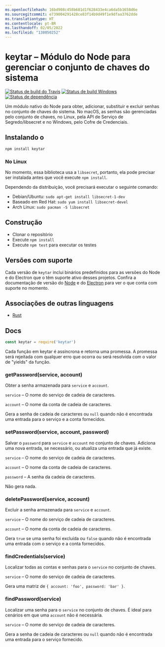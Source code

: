 ```yaml
---
ms.openlocfilehash: 16bd908c458b681d1f628433e4ca6da5b1658d6e
ms.sourcegitcommit: e739004291428ce83f14b9d49f1e9dfaa3762dde
ms.translationtype: HT
ms.contentlocale: pt-BR
ms.lasthandoff: 02/05/2022
ms.locfileid: "138050252"
---
```

# <a name="keytar---node-module-to-manage-system-keychain"></a>keytar – Módulo do Node para gerenciar o conjunto de chaves do sistema

[![Status de build do Travis](https://travis-ci.org/atom/node-keytar.svg?branch=master)](https://travis-ci.org/atom/node-keytar)
[![Status de build Windows](https://ci.appveyor.com/api/projects/status/github/atom/node-keytar?svg=true)](https://ci.appveyor.com/project/Atom/node-keytar)
[![Status de dependência](https://david-dm.org/atom/node-keytar.svg)](https://david-dm.org/atom/node-keytar)

Um módulo nativo do Node para obter, adicionar, substituir e excluir senhas no conjunto de chaves do sistema. No macOS, as senhas são gerenciadas pelo conjunto de chaves, no Linux, pela API de Serviço de Segredo/libsecret e no Windows, pelo Cofre de Credenciais.

## <a name="installing"></a>Instalando o

```sh
npm install keytar
```

### <a name="on-linux"></a>No Linux

No momento, essa biblioteca usa a `libsecret`, portanto, ela pode precisar ser instalada antes que você execute `npm install`.

Dependendo da distribuição, você precisará executar o seguinte comando:

* Debian/Ubuntu: `sudo apt-get install libsecret-1-dev`
* Baseado em Red Hat: `sudo yum install libsecret-devel`
* Arch Linux: `sudo pacman -S libsecret`

## <a name="building"></a>Construção

  * Clonar o repositório
  * Execute `npm install`
  * Execute `npm test` para executar os testes

## <a name="supported-versions"></a>Versões com suporte

Cada versão de `keytar` inclui binários predefinidos para as versões do Node e do Electron que o têm suporte ativo desses projetos. Confira a documentação de versão do [Node](https://github.com/nodejs/Release) e do [Electron](https://electronjs.org/docs/tutorial/support) para ver o que conta com suporte no momento.

## <a name="bindings-from-other-languages"></a>Associações de outras linguagens

- [Rust](https://crates.io/crates/keytar)

## <a name="docs"></a>Docs

```javascript
const keytar = require('keytar')
```

Cada função em keytar é assíncrona e retorna uma promessa. A promessa será rejeitada com qualquer erro que ocorra ou será resolvida com o valor de "yields" da função.

### <a name="getpasswordservice-account"></a>getPassword(service, account)

Obter a senha armazenada para `service` e `account`.

`service` – O nome do serviço de cadeia de caracteres.

`account` – O nome da conta de cadeia de caracteres.

Gera a senha de cadeia de caracteres ou `null` quando não é encontrada uma entrada para o serviço e a conta fornecidos.

### <a name="setpasswordservice-account-password"></a>setPassword(service, account, password)

Salvar o `password` para `service` e `account` no conjunto de chaves. Adiciona uma nova entrada, se necessário, ou atualiza uma entrada que já existe.

`service` – O nome do serviço de cadeia de caracteres.

`account` – O nome da conta de cadeia de caracteres.

`password` – A senha da cadeia de caracteres.

Não gera nada.

### <a name="deletepasswordservice-account"></a>deletePassword(service, account)

Excluir a senha armazenada para `service` e `account`.

`service` – O nome do serviço de cadeia de caracteres.

`account` – O nome da conta de cadeia de caracteres.

Gera `true` se uma senha foi excluída ou `false` quando não é encontrada uma entrada com o serviço e a conta fornecidos.

### <a name="findcredentialsservice"></a>findCredentials(service)

Localizar todas as contas e senhas para o `service` no conjunto de chaves.

`service` – O nome do serviço de cadeia de caracteres.

Gera uma matriz de `{ account: 'foo', password: 'bar' }`.

### <a name="findpasswordservice"></a>findPassword(service)

Localizar uma senha para o `service` no conjunto de chaves. É ideal para cenários em que uma `account` não é necessária.

`service` – O nome do serviço de cadeia de caracteres.

Gera a senha de cadeia de caracteres ou `null` quando não é encontrada uma entrada para o serviço fornecido.

